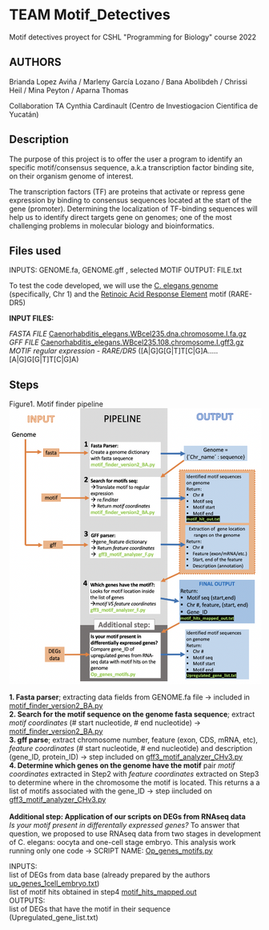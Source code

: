 # TEAM Motif_Detectives
Motif detectives proyect for CSHL "Programming for Biology" course 2022

## AUTHORS

Brianda Lopez Aviña / Marleny García Lozano / Bana Abolibdeh / Chrissi Heil / Mina Peyton / Aparna Thomas

Collaboration TA Cynthia Cardinault (Centro de Investiogacion Cientifica de Yucatán)

## Description
The purpose of this project is to offer the user a program to identify an specific motif/consensus sequence, a.k.a transcription factor binding site, on their organism genome of interest. 

The transcription factors (TF) are proteins that activate or repress gene expression by binding to consensus sequences located at the start of the gene (promoter). Determining the localization of TF-binding sequences will help us to identify direct targets gene on genomes; one of the most challenging problems in molecular biology and bioinformatics. 

## Files used 

INPUTS: GENOME.fa, GENOME.gff , selected MOTIF
OUTPUT: FILE.txt 

To test the code developed, we will use the [C. elegans genome](https://www.google.com/url?sa=t&rct=j&q=&esrc=s&source=web&cd=&cad=rja&uact=8&ved=2ahUKEwicv-qEpPf6AhVTk4kEHQfPAX0QFnoECBQQAQ&url=https%3A%2F%2Fen.wikipedia.org%2Fwiki%2FCaenorhabditis_elegans&usg=AOvVaw0_aL9Y_xW2S39CMMZfjS5c) (specifically, Chr 1) and the [Retinoic Acid Response Element](https://www.researchgate.net/figure/Alignments-of-known-DR5-RARE-motifs-in-the-promoters-of-the-Cyp26A1-RAR2-RAR2-RAR2_fig1_232304935) motif (RARE-DR5)

**INPUT FILES:**

*FASTA FILE* [Caenorhabditis_elegans.WBcel235.dna.chromosome.I.fa.gz](https://nam04.safelinks.protection.outlook.com/?url=https%3A%2F%2Fftp.ensembl.org%2Fpub%2Frelease-108%2Ffasta%2Fcaenorhabditis_elegans%2Fdna%2FCaenorhabditis_elegans.WBcel235.dna.chromosome.I.fa.gz&amp;data=05%7C01%7Cbrianda.lavina%40uky.edu%7C2e3e746bc07c4ff37e6208dab3d1e55b%7C2b30530b69b64457b818481cb53d42ae%7C0%7C0%7C638020012360908962%7CUnknown%7CTWFpbGZsb3d8eyJWIjoiMC4wLjAwMDAiLCJQIjoiV2luMzIiLCJBTiI6Ik1haWwiLCJXVCI6Mn0%3D%7C3000%7C%7C%7C&amp;sdata=8B6wS2qgy9x63e%2FgpBYHPQLxKGsh49EiRrJjqm6VXt4%3D&amp;reserved=0)<br>
*GFF FILE* [Caenorhabditis_elegans.WBcel235.108.chromosome.I.gff3.gz](https://nam04.safelinks.protection.outlook.com/?url=https%3A%2F%2Fftp.ensembl.org%2Fpub%2Frelease-108%2Fgff3%2Fcaenorhabditis_elegans%2FCaenorhabditis_elegans.WBcel235.108.chromosome.I.gff3.gz&amp;data=05%7C01%7Cbrianda.lavina%40uky.edu%7C2e3e746bc07c4ff37e6208dab3d1e55b%7C2b30530b69b64457b818481cb53d42ae%7C0%7C0%7C638020012360908962%7CUnknown%7CTWFpbGZsb3d8eyJWIjoiMC4wLjAwMDAiLCJQIjoiV2luMzIiLCJBTiI6Ik1haWwiLCJXVCI6Mn0%3D%7C3000%7C%7C%7C&amp;sdata=IjQ8oMkJUT6dmwoNK1aUt2NxxDGhMTtEjOVkxfc7Va0%3D&amp;reserved=0)<br>
*MOTIF regular expression - RARE/DR5* ([A|G]G[G|T]T[C|G]A.....[A|G]G[G|T]T[C|G]A)

## Steps

Figure1. Motif finder pipeline
![MOTIF FINDER PROGRAM](https://github.com/Bla880/Motif_Detectives/blob/main/Fig1.MotifPipeline.png)

**1. Fasta parser**; extracting data fields from GENOME.fa file ->  included in [motif_finder_version2_BA.py](https://github.com/cyntsc/Motif_Detectives/blob/main/motif_finder_version2_BA.py)<br>
**2. Search for the motif sequence on the genome fasta sequence**; extract *motif coordinates* (# start nucleotide, # end nucleotide) -> [motif_finder_version2_BA.py](https://github.com/cyntsc/Motif_Detectives/blob/main/motif_finder_version2_BA.py)<br>
**3. gff parse**; extract chromosome number, feature (exon, CDS, mRNA, etc), *feature coordinates* (# start nucleotide, # end nucleotide) and description (gene_ID, protein_ID) -> step included on [gff3_motif_analyzer_CHv3.py](https://github.com/cyntsc/Motif_Detectives/blob/main/gff3_motif_analyzer_CHv3.py)<br>
**4. Determine which genes on the genome have the motif** pair *motif coordinates* extracted in Step2 with *feature coordinates* extracted on Step3 to determine where in the chromosome the motif is located. This returns a a list of motifs associated with the gene_ID -> step iincluded on [gff3_motif_analyzer_CHv3.py](https://github.com/cyntsc/Motif_Detectives/blob/main/gff3_motif_analyzer_CHv3.py) <br>
<br>
**Additional step: Application of our scripts on DEGs from RNAseq data** <br>
*Is your motif present in differentally expressed genes?*
To answer that question, we proposed to use RNAseq data from two stages in development of C. elegans: oocyta and one-cell stage embryo. This analysis work running only one code -> SCRIPT NAME: [Op_genes_motifs.py](https://github.com/cyntsc/Motif_Detectives/blob/main/op_genes_motifs.py)<br>

INPUTS: <br>
list of DEGs from data base (already prepared by the authors [up_genes_1cell_embryo.txt](https://github.com/cyntsc/Motif_Detectives/blob/main/up_genes_1cell_embryo.txt)) <br>
list of motif hits obtained in step4 [motif_hits_mapped.out](https://github.com/cyntsc/Motif_Detectives/blob/main/motif_hits_mapped.out) <br>
OUTPUTS: <br>
list of DEGs that have the motif in their sequence (Upregulated_gene_list.txt)

